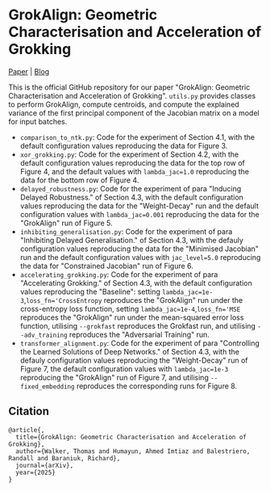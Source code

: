 # GrokAlign: Geometric Characterisation and Acceleration of Grokking

[Paper](https://arxiv.org/abs/2506.12284) | [Blog](https://thomaswalker1.github.io/blog/grokalign.html)

This is the official GitHub repository for our paper "GrokAlign: Geometric Characterisation and Acceleration of Grokking". `utils.py` provides classes to perform GrokAlign, compute centroids, and compute the explained variance of the first principal component of the Jacobian matrix on a model for input batches.

- `comparison_to_ntk.py`: Code for the experiment of Section 4.1, with the default configuration values reproducing the data for Figure 3.
- `xor_grokking.py`: Code for the experiment of Section 4.2, with the default configuration values reproducing the data for the top row of Figure 4, and the default values with `lambda_jac=1.0` reproducing the data for the bottom row of Figure 4.
- `delayed_robustness.py`: Code for the experiment of para "Inducing Delayed Robustness." of Section 4.3, with the default configuration values reproducing the data for the "Weight-Decay" run and the default configuration values with `lambda_jac=0.001` reproducing the data for the "GrokAlign" run of Figure 5.
- `inhibiting_generalisation.py`: Code for the experiment of para "Inhibiting Delayed Generalisation." of Section 4.3, with the defauly configuration values reproducing the data for the "Minimised Jacobian" run and the default configuration values with `jac_level=5.0` reproducing the data for "Constrained Jacobian" run of Figure 6.
- `accelerating_grokking.py`: Code for the experiment of para "Accelerating Grokking." of Section 4.3, with the default configuration values reproducing the "Baseline": setting `lambda_jac=1e-3`,`loss_fn='CrossEntropy` reproduces the "GrokAlign" run under the cross-entropy loss function, setting `lambda_jac=1e-4`,`loss_fn='MSE` reproduces the "GrokAlign" run under the mean-squared error loss function, utilising `--grokfast` reproduces the Grokfast run, and utilising `--adv_training` reproduces the "Adversarial Training" run.
- `transformer_alignment.py`: Code for the experiment of para "Controlling the Learned Solutions of Deep Networks." of Section 4.3, with the defauly configuration values reproducing the "Weight-Decay" run of Figure 7, the default configuration values with `lambda_jac=1e-3` reproducing the "GrokAlign" run of Figure 7, and utilising `--fixed_embedding` reproduces the corresponding runs for Figure 8.

## Citation

    @article{,
      title={GrokAlign: Geometric Characterisation and Acceleration of Grokking},
      author={Walker, Thomas and Humayun, Ahmed Imtiaz and Balestriero, Randall and Baraniuk, Richard},
      journal={arXiv},
      year={2025}
    }